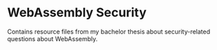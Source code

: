 # WebAssembly Security
 Contains resource files from my bachelor thesis about security-related questions about WebAssembly.

